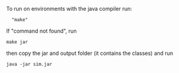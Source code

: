 To run on environments with the java compiler run: 
```
  "make"
```

If "command not found", run 
  ```
  make jar
  ```

then copy the jar and output folder (it contains the classes) and run 
  ```
  java -jar sim.jar
  ```
